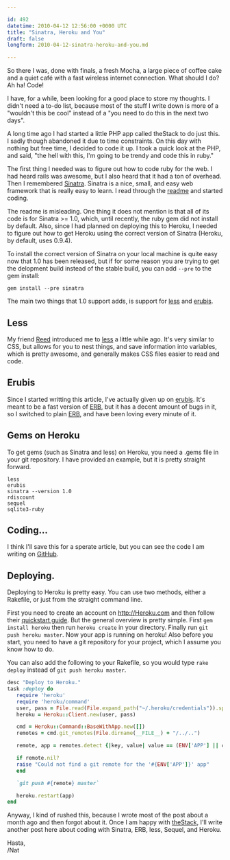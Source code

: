```yaml
---

id: 492
datetime: 2010-04-12 12:56:00 +0000 UTC
title: "Sinatra, Heroku and You"
draft: false
longform: 2010-04-12-sinatra-heroku-and-you.md

---
```


So there I was, done with finals, a fresh Mocha, a large piece of coffee cake
and a quiet café with a fast wireless internet connection. What should I do?
Ah ha! Code!

I have, for a while, been looking for a good place to store my thoughts. I
didn't need a to-do list, because most of the stuff I write down is more of a
"wouldn't this be cool" instead of a "you need to do this in the next two
days".

A long time ago I had started a little PHP app called theStack to do just this.
I sadly though abandoned it due to time constraints. On this day with nothing
but free time, I decided to code it up. I took a quick look at the PHP, and
said, "the hell with this, I'm going to be trendy and code this in ruby."

The first thing I needed was to figure out how to code ruby for the web. I had
heard rails was awesome, but I also heard that it had a ton of overhead. Then I
remembered [Sinatra][1]. Sinatra is a nice, small, and easy web framework that
is really easy to learn. I read through the [readme][2] and started coding.

The readme is misleading. One thing it does not mention is that all of its code
is for Sinatra >= 1.0, which, until recently, the ruby gem did not install by
default. Also, since I had planned on deploying this to Heroku, I needed to
figure out how to get Heroku using the correct version of Sinatra (Heroku, by
default, uses 0.9.4).

To install the correct version of Sinatra on your local machine is quite easy
now that 1.0 has been released, but if for some reason you are trying to get
the delopment build instead of the stable build, you can add `--pre` to the gem
install:

    gem install --pre sinatra

The main two things that 1.0 support adds, is support for [less][3] and [erubis][4].

## Less

My friend [Reed][5] introduced me to [less][3] a little while ago. It's very
similar to CSS, but allows for you to nest things, and save information into
variables, which is pretty awesome, and generally makes CSS files easier to
read and code.

## Erubis

Since I started writting this article, I've actually given up on [erubis][4].
It's meant to be a fast version of [ERB][8], but it has a decent amount of bugs
in it, so I switched to plain [ERB][8], and have been loving every minute of
it.

## Gems on Heroku

To get gems (such as Sinatra and less) on Heroku, you need a .gems file in your
git repository. I have provided an example, but it is pretty straight forward.

    less
    erubis
    sinatra --version 1.0
    rdiscount
    sequel
    sqlite3-ruby

## Coding...

I think I'll save this for a sperate article, but you can see the code I am
writing on [GitHub][6].

## Deploying.

Deploying to Heroku is pretty easy. You can use two methods, either a Rakefile,
or just from the straight command line.

First you need to create an account on <http://Heroku.com> and then follow their
[quickstart guide][7]. But the general overview is pretty simple. First
`gem install heroku` then run `heroku create` in your directory. Finally run
`git push heroku master`. Now your app is running on heroku! Also before you
start, you need to have a git repository for your project, which I assume you
know how to do.

You can also add the following to your Rakefile, so you would type
`rake deploy` instead of `git push heroku master`.

```ruby
desc "Deploy to Heroku."
task :deploy do
   require 'heroku'
   require 'heroku/command'
   user, pass = File.read(File.expand_path("~/.heroku/credentials")).split("\n")
   heroku = Heroku::Client.new(user, pass)

   cmd = Heroku::Command::BaseWithApp.new([])
   remotes = cmd.git_remotes(File.dirname(__FILE__) + "/../..")

   remote, app = remotes.detect {|key, value| value == (ENV['APP'] || cmd.app)}

   if remote.nil?
   raise "Could not find a git remote for the '#{ENV['APP']}' app"
   end

   `git push #{remote} master`

   heroku.restart(app)
end
```

Anyway, I kind of rushed this, because I wrote most of the post about a month
ago and then forgot about it. Once I am happy with [theStack][6], I'll write
another post here about coding with Sinatra, ERB, less, Sequel, and Heroku.

Hasta,  
/Nat

[1]: http://www.sinatrarb.com/
[2]: http://www.sinatrarb.com/intro
[3]: http://lesscss.org/
[4]: http://www.kuwata-lab.com/erubis/
[5]: http://www.reedmorse.com/
[6]: http://github.com/icco/thestack
[7]: http://docs.heroku.com/quickstart
[8]: http://www.ensta.fr/~diam/ruby/online/ruby-doc-stdlib/libdoc/erb/rdoc/classes/ERB.html


